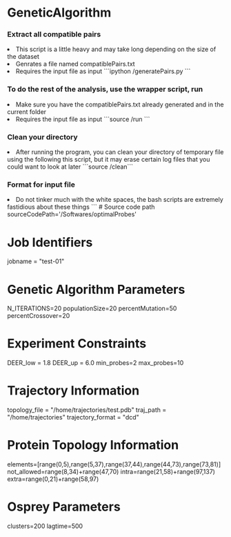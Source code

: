 # GeneticAlgorithm

### Extract all compatible pairs
<li> This script is a little heavy and may take long depending on the size of the dataset
<li> Genrates a file named compatiblePairs.txt
<li> Requires the input file as input
```ipython <sourceCodePath>/generatePairs.py <path-to-input-file>```

### To do the rest of the analysis, use the wrapper script, run 
<li> Make sure you have the compatiblePairs.txt already generated and in the current folder
<li> Requires the input file as input
```source <sourceCodePath>/run <path-to-input-file>```

### Clean your directory 
<li> After running the program, you can clean your directory of temporary file using the following this script, but it may erase certain log files that you could want to look at later
```source <sourceCodePath>/clean```

### Format for input file
<li> Do not tinker much with the white spaces, the bash scripts are extremely fastidious about these things
```
# Source code path
sourceCodePath='/Softwares/optimalProbes'

# Job Identifiers
jobname = "test-01"

# Genetic Algorithm Parameters
N_ITERATIONS=20
populationSize=20
percentMutation=50
percentCrossover=20

# Experiment Constraints
DEER_low = 1.8
DEER_up = 6.0
min_probes=2
max_probes=10

# Trajectory Information
topology_file = "/home/trajectories/test.pdb"
traj_path = "/home/trajectories"
trajectory_format = "dcd"

# Protein Topology Information
elements=[range(0,5),range(5,37),range(37,44),range(44,73),range(73,81)]
not_allowed=range(8,34)+range(47,70)
intra=range(21,58)+range(97,137)
extra=range(0,21)+range(58,97)

# Osprey Parameters
clusters=200
lagtime=500
```
